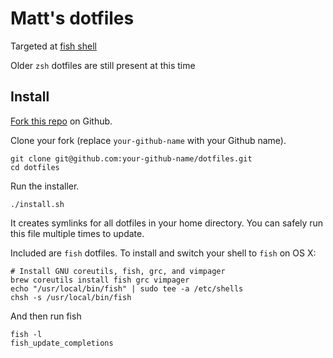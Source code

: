 Matt's dotfiles
===================

Targeted at [fish shell](http://fishshell.com/)

Older `zsh` dotfiles are still present at this time

Install
-------

[Fork this repo](https://github.com/mnewt/dotfiles) on Github.

Clone your fork (replace `your-github-name` with your Github name).

    git clone git@github.com:your-github-name/dotfiles.git
    cd dotfiles

Run the installer.

    ./install.sh

It creates symlinks for all dotfiles in your home directory. You can safely run
this file multiple times to update.

Included are `fish` dotfiles. To install and switch your shell to `fish` on OS X:

    # Install GNU coreutils, fish, grc, and vimpager
    brew coreutils install fish grc vimpager
    echo "/usr/local/bin/fish" | sudo tee -a /etc/shells
    chsh -s /usr/local/bin/fish

And then run fish

    fish -l
    fish_update_completions

